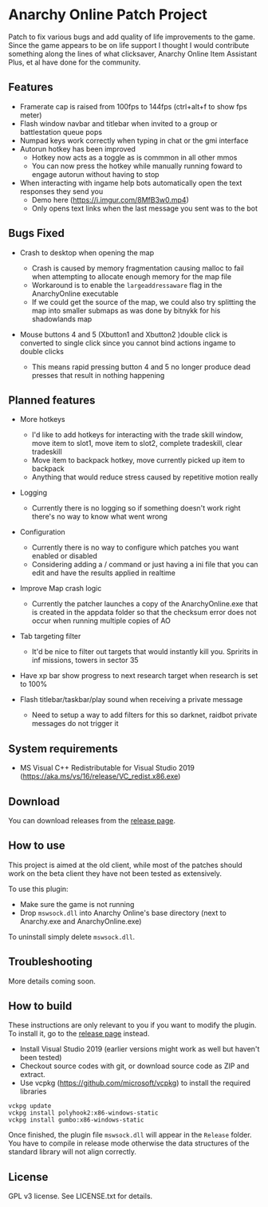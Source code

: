 # Anarchy Online Patch Project

Patch to fix various bugs and add quality of life improvements to the game. Since the game appears to be on life support I thought I would contribute something along the lines of what clicksaver, Anarchy Online Item Assistant Plus, et al have done for the community.

## Features

* Framerate cap is raised from 100fps to 144fps (ctrl+alt+f to show fps meter)
* Flash window navbar and titlebar when invited to a group or battlestation queue pops
* Numpad keys work correctly when typing in chat or the gmi interface
* Autorun hotkey has been improved
  * Hotkey now acts as a toggle as is commmon in all other mmos
  * You can now press the hotkey while manually running foward to engage autorun without having to stop
* When interacting with ingame help bots automatically open the text responses they send you
  * Demo here (https://i.imgur.com/8MfB3w0.mp4)
  * Only opens text links when the last message you sent was to the bot


## Bugs Fixed

* Crash to desktop when opening the map
  * Crash is caused by memory fragmentation causing malloc to fail when attempting to allocate enough memory for the map file
  * Workaround is to enable the `largeaddressaware` flag in the AnarchyOnline executable
  * If we could get the source of the map, we could also try splitting the map into smaller submaps as was done by bitnykk for his shadowlands map
  
* Mouse buttons 4 and 5 (Xbutton1 and Xbutton2 )double click is converted to single click since you cannot bind actions ingame to double clicks
  * This means rapid pressing button 4 and 5 no longer produce dead presses that result in nothing happening

## Planned features

* More hotkeys
  * I'd like to add hotkeys for interacting with the trade skill window, move item to slot1, move item to slot2, complete tradeskill, clear tradeskill
  * Move item to backpack hotkey, move currently picked up item to backpack
  * Anything that would reduce stress caused by repetitive motion really
  
* Logging
  * Currently there is no logging so if something doesn't work right there's no way to know what went wrong
* Configuration
  * Currently there is no way to configure which patches you want enabled or disabled
  * Considering adding a / command or just having a ini file that you can edit and have the results applied in realtime
  
* Improve Map crash logic
  * Currently the patcher launches a copy of the AnarchyOnline.exe that is created in the appdata folder so that the checksum error does not occur when running multiple copies of AO
  
* Tab targeting filter
  * It'd be nice to filter out targets that would instantly kill you. Spririts in inf missions, towers in sector 35
  
* Have xp bar show progress to next research target when research is set to 100%

* Flash titlebar/taskbar/play sound when receiving a private message
  * Need to setup a way to add filters for this so darknet, raidbot private messages do not trigger it

## System requirements

* MS Visual C++ Redistributable for Visual Studio 2019 (https://aka.ms/vs/16/release/VC_redist.x86.exe)


## Download

You can download releases from the [release page][releases].


## How to use

This project is aimed at the old client, while most of the patches should work on the beta client they have not been tested as extensively.

To use this plugin:
* Make sure the game is not running
* Drop `mswsock.dll` into Anarchy Online's base directory (next to Anarchy.exe and AnarchyOnline.exe) 

To uninstall simply delete `mswsock.dll`.

## Troubleshooting

More details coming soon.

## How to build

These instructions are only relevant to you if you want to modify the plugin. To install it, go to the [release page][releases] instead.

* Install Visual Studio 2019 (earlier versions might work as well but haven't been tested) 
* Checkout source codes with git, or download source code as ZIP and extract.
* Use vcpkg (https://github.com/microsoft/vcpkg) to install the required libraries
```
vckpg update
vckpg install polyhook2:x86-windows-static
vckpg install gumbo:x86-windows-static
```

Once finished, the plugin file `mswsock.dll` will appear in the `Release` folder. 
You have to compile in release mode otherwise the data structures of the standard library will not align correctly.

## License

GPL v3 license. See LICENSE.txt for details.

[releases]: https://github.com/xeropresence/AOPP/releases